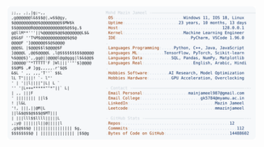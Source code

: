 <picture>
  <source srcset="https://raw.githubusercontent.com/mmazinjameel/mmazinjameel/main/dark_mode.svg?v=1758190247" media="(prefers-color-scheme: dark)">
  <img src="https://raw.githubusercontent.com/mmazinjameel/mmazinjameel/main/light_mode.svg?v=1758190247">
</picture>
